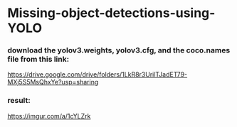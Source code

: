 # Missing-object-detections-using-YOLO

### download the yolov3.weights, yolov3.cfg, and the coco.names file from this link: 
https://drive.google.com/drive/folders/1LkR8r3UrilTJadET79-MXj5S5MsQhxYe?usp=sharing

### result: 
https://imgur.com/a/1cYLZrk
